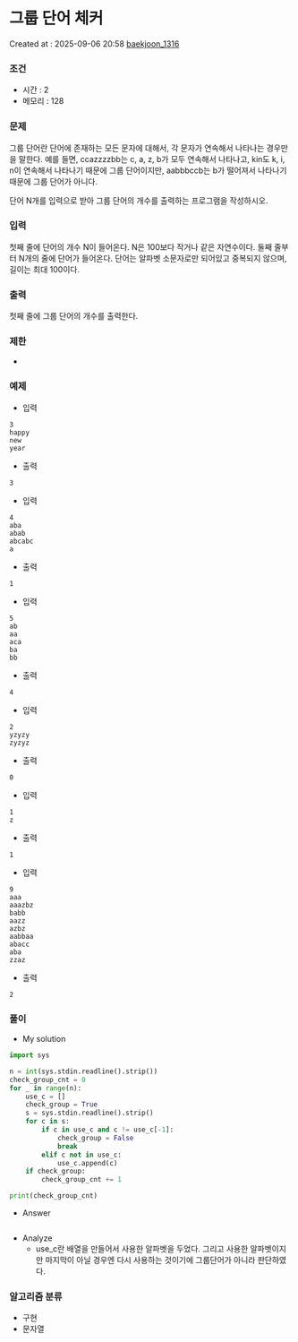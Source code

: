  # 그룹 단어 체커
Created at : 2025-09-06 20:58
[baekjoon_1316](https://www.acmicpc.net/problem/1316)
### 조건
- 시간 : 2
- 메모리 : 128
### 문제
그룹 단어란 단어에 존재하는 모든 문자에 대해서, 각 문자가 연속해서 나타나는 경우만을 말한다. 예를 들면, ccazzzzbb는 c, a, z, b가 모두 연속해서 나타나고, kin도 k, i, n이 연속해서 나타나기 때문에 그룹 단어이지만, aabbbccb는 b가 떨어져서 나타나기 때문에 그룹 단어가 아니다.

단어 N개를 입력으로 받아 그룹 단어의 개수를 출력하는 프로그램을 작성하시오.
### 입력
첫째 줄에 단어의 개수 N이 들어온다. N은 100보다 작거나 같은 자연수이다. 둘째 줄부터 N개의 줄에 단어가 들어온다. 단어는 알파벳 소문자로만 되어있고 중복되지 않으며, 길이는 최대 100이다.
### 출력
첫째 줄에 그룹 단어의 개수를 출력한다.
### 제한
- 
### 예제
- 입력
```
3
happy
new
year
```
- 출력
```
3
``` 
- 입력
```
4
aba
abab
abcabc
a
```
- 출력
```
1
``` 
- 입력
```
5
ab
aa
aca
ba
bb
```
- 출력
```
4
``` 
- 입력
```
2
yzyzy
zyzyz
```
- 출력
```
0
``` 
- 입력
```
1
z
```
- 출력
```
1
``` 
- 입력
```
9
aaa
aaazbz
babb
aazz
azbz
aabbaa
abacc
aba
zzaz
```
- 출력
```
2
``` 

### 풀이
- My solution
```python
import sys

n = int(sys.stdin.readline().strip())
check_group_cnt = 0
for _ in range(n):
    use_c = []
    check_group = True
    s = sys.stdin.readline().strip()
    for c in s:
        if c in use_c and c != use_c[-1]:
            check_group = False
            break
        elif c not in use_c:
            use_c.append(c)
    if check_group:
        check_group_cnt += 1

print(check_group_cnt)
```

- Answer
```python

```

- Analyze
	- use_c란 배열을 만들어서 사용한 알파벳을 두었다. 그리고 사용한 알파벳이지만 마지막이 아닐 경우엔 다시 사용하는 것이기에 그룹단어가 아니라 판단하였다.
### 알고리즘 분류
- 구현
- 문자열